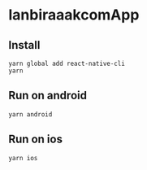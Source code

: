 # lanbiraaakcomApp

## Install
```
yarn global add react-native-cli
yarn
```

## Run on android
```
yarn android
```

## Run on ios
```
yarn ios
```

